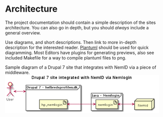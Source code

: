 Architecture
============
The project documentation should contain a simple description of the sites architecture. You can also go in depth, but you should _always_ include a general overview.

Use diagrams, and short descriptions. Then link to more in-depth description for the interested reader. [Plantuml](http://plantuml.com) should be used for quick diagramming. Most Editors have plugins for generating previews, also see included Makefile for a way to compile plantuml files to png.

Sample diagram of a Drupal 7 site that integrates with NemID via a piece of middleware.
![](images/architecture.png)

